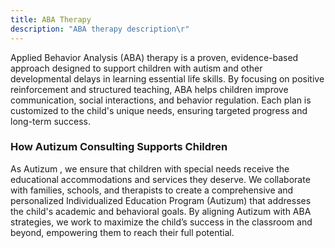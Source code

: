 ```yaml
---
title: ABA Therapy
description: "ABA therapy description\r"
---
```


Applied Behavior Analysis (ABA) therapy is a proven, evidence-based approach designed to support children with autism and other developmental delays in learning essential life skills. By focusing on positive reinforcement and structured teaching, ABA helps children improve communication, social interactions, and behavior regulation. Each plan is customized to the child's unique needs, ensuring targeted progress and long-term success.

### How Autizum Consulting Supports Children

As Autizum , we ensure that children with special needs receive the educational accommodations and services they deserve. We collaborate with families, schools, and therapists to create a comprehensive and personalized Individualized Education Program (Autizum) that addresses the child's academic and behavioral goals. By aligning Autizum with ABA strategies, we work to maximize the child’s success in the classroom and beyond, empowering them to reach their full potential.